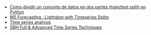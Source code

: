 * [Como dividir un conjunto de datos en dos partes (train/test split) en Python](http://exponentis.es/como-dividir-un-conjunto-de-entrenamiento-en-dos-partes-train-test-split)
* [M5 Forecasting : Lightgbm with Timeseries Splits](https://www.kaggle.com/code/ratan123/m5-forecasting-lightgbm-with-timeseries-splits/notebook)
* [Time series analysis](https://www.machinelearningplus.com/time-series/time-series-analysis-python/)
* [SBH Full & Advanced Time Series Techniques](https://www.kaggle.com/code/samibenhsan/sbh-full-advanced-time-series-techniques)
